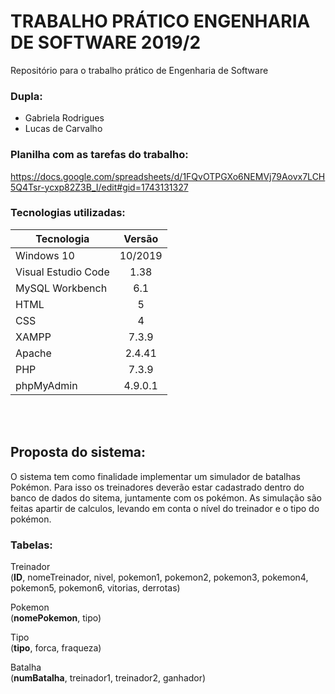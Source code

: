 # TRABALHO PRÁTICO ENGENHARIA DE SOFTWARE 2019/2
Repositório para o trabalho prático de Engenharia de Software

### Dupla:
- Gabriela Rodrigues
- Lucas de Carvalho

### Planilha com as tarefas do trabalho:
https://docs.google.com/spreadsheets/d/1FQvOTPGXo6NEMVj79Aovx7LCH5Q4Tsr-ycxp82Z3B_I/edit#gid=1743131327


### Tecnologias utilizadas:

Tecnologia     |     Versão
---------------|:-------------:
Windows 10 | 10/2019
Visual Estudio Code | 1.38
MySQL Workbench | 6.1
HTML | 5
CSS | 4
XAMPP | 7.3.9
Apache | 2.4.41
PHP | 7.3.9
phpMyAdmin | 4.9.0.1


<br><br>

## Proposta do sistema:
O sistema tem como finalidade implementar um simulador de batalhas Pokémon. Para isso os treinadores deverão estar cadastrado dentro do banco de dados do sitema, juntamente com os pokémon. As simulação são feitas apartir de calculos, levando em conta o nível do treinador e o tipo do pokémon.

### Tabelas:
Treinador <br>
(__ID__, nomeTreinador, nivel, pokemon1, pokemon2, pokemon3, pokemon4, pokemon5, pokemon6, vitorias, derrotas)

Pokemon <br>
(__nomePokemon__, tipo)

Tipo <br>
(__tipo__, forca, fraqueza)

Batalha <br>
(__numBatalha__, treinador1, treinador2, ganhador)

